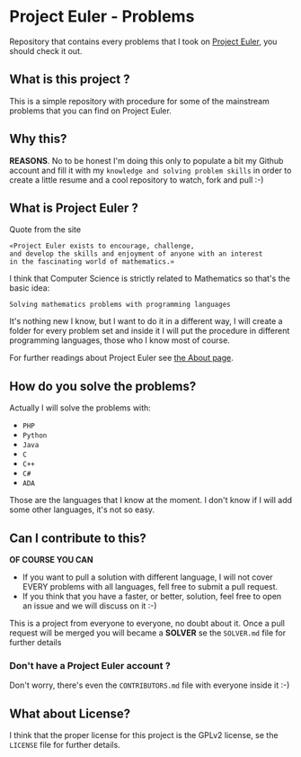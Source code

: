 Project Euler - Problems
==============

Repository that contains every problems that I took on [Project Euler](http://projecteuler.net/problems), you should check it out.

## What is this project ? ##

This is a simple repository with procedure for some of the mainstream problems that you can find on Project Euler.

## Why this? ##

**REASONS**. No to be honest I'm doing this only to populate a bit my Github account and fill it with my `knowledge and solving problem skills` in order to create a little resume and a cool repository to watch, fork and pull :-)

## What is Project Euler ? ##

Quote from the site
	
	«Project Euler exists to encourage, challenge,
	and develop the skills and enjoyment of anyone with an interest
	in the fascinating world of mathematics.»
	
I think that Computer Science is strictly related to Mathematics so that's the basic idea: 
	
	Solving mathematics problems with programming languages

It's nothing new I know, but I want to do it in a different way, I will create a folder for every problem set and inside it I will put the procedure in different programming languages, those who I know most of course.

For further readings about Project Euler see [the About page](http://projecteuler.net/about).

## How do you solve the problems? ##

Actually I will solve the problems with:

- `PHP`
- `Python`
- `Java`
- `C`
- `C++`
- `C#`
- `ADA`

Those are the languages that I know at the moment. I don't know if I will add some other languages, it's not so easy.

## Can I contribute to this? ##
**OF COURSE YOU CAN**

- If you want to pull a solution with different language, I will not cover EVERY problems with all languages, fell free to submit a pull request.
- If you think that you have a faster, or better, solution, feel free to open an issue and we will discuss on it :-)

This is a project from everyone to everyone, no doubt about it. Once a pull request will be merged you will became a **SOLVER** se the `SOLVER.md` file for further details

### Don't have a Project Euler account ? ###

Don't worry, there's even the `CONTRIBUTORS.md` file with everyone inside it :-)

## What about License? ##
I think that the proper license for this project is the GPLv2 license, se the `LICENSE` file for further details.

